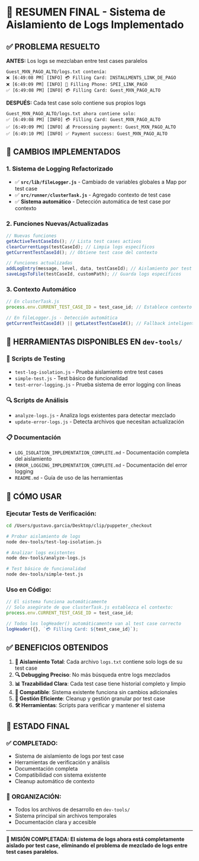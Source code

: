 # 🎯 RESUMEN FINAL - Sistema de Aislamiento de Logs Implementado

## ✅ **PROBLEMA RESUELTO**

**ANTES:** Los logs se mezclaban entre test cases paralelos

```
Guest_MXN_PAGO_ALTO/logs.txt contenía:
❌ [6:49:08 PM] [INFO] 💳 Filling Card: INSTALLMENTS_LINK_DE_PAGO
❌ [6:49:09 PM] [INFO] 📱 Filling Phone: SPEI_LINK_PAGO
✅ [6:49:08 PM] [INFO] 💳 Filling Card: Guest_MXN_PAGO_ALTO
```

**DESPUÉS:** Cada test case solo contiene sus propios logs

```
Guest_MXN_PAGO_ALTO/logs.txt ahora contiene solo:
✅ [6:49:08 PM] [INFO] 💳 Filling Card: Guest_MXN_PAGO_ALTO
✅ [6:49:09 PM] [INFO] 💰 Processing payment: Guest_MXN_PAGO_ALTO
✅ [6:49:10 PM] [INFO] ✅ Payment success: Guest_MXN_PAGO_ALTO
```

## 🔧 **CAMBIOS IMPLEMENTADOS**

### 1. **Sistema de Logging Refactorizado**

- ✅ **`src/lib/fileLogger.js`** - Cambiado de variables globales a Map por test case
- ✅ **`src/runner/clusterTask.js`** - Agregado contexto de test case
- ✅ **Sistema automático** - Detección automática de test case por contexto

### 2. **Funciones Nuevas/Actualizadas**

```javascript
// Nuevas funciones
getActiveTestCaseIds(); // Lista test cases activos
clearCurrentLogs(testCaseId); // Limpia logs específicos
getCurrentTestCaseId(); // Obtiene test case del contexto

// Funciones actualizadas
addLogEntry(message, level, data, testCaseId); // Aislamiento por test case
saveLogsToFile(testCaseId, customPath); // Guarda logs específicos
```

### 3. **Contexto Automático**

```javascript
// En clusterTask.js
process.env.CURRENT_TEST_CASE_ID = test_case_id; // Establece contexto

// En fileLogger.js - Detección automática
getCurrentTestCaseId() || getLatestTestCaseId(); // Fallback inteligente
```

## 📁 **HERRAMIENTAS DISPONIBLES EN `dev-tools/`**

### 🧪 **Scripts de Testing**

- `test-log-isolation.js` - Prueba aislamiento entre test cases
- `simple-test.js` - Test básico de funcionalidad
- `test-error-logging.js` - Prueba sistema de error logging con líneas

### 🔍 **Scripts de Análisis**

- `analyze-logs.js` - Analiza logs existentes para detectar mezclado
- `update-error-logs.js` - Detecta archivos que necesitan actualización

### 📋 **Documentación**

- `LOG_ISOLATION_IMPLEMENTATION_COMPLETE.md` - Documentación completa del aislamiento
- `ERROR_LOGGING_IMPLEMENTATION_COMPLETE.md` - Documentación del error logging
- `README.md` - Guía de uso de las herramientas

## 🚀 **CÓMO USAR**

### Ejecutar Tests de Verificación:

```bash
cd /Users/gustavo.garcia/Desktop/clip/puppeter_checkout

# Probar aislamiento de logs
node dev-tools/test-log-isolation.js

# Analizar logs existentes
node dev-tools/analyze-logs.js

# Test básico de funcionalidad
node dev-tools/simple-test.js
```

### Uso en Código:

```javascript
// El sistema funciona automáticamente
// Solo asegúrate de que clusterTask.js establezca el contexto:
process.env.CURRENT_TEST_CASE_ID = test_case_id;

// Todos los logHeader() automáticamente van al test case correcto
logHeader({}, `💳 Filling Card: ${test_case_id}`);
```

## ✅ **BENEFICIOS OBTENIDOS**

1. **🎯 Aislamiento Total**: Cada archivo `logs.txt` contiene solo logs de su test case
2. **🔍 Debugging Preciso**: No más búsqueda entre logs mezclados
3. **📊 Trazabilidad Clara**: Cada test case tiene historial completo y limpio
4. **🚀 Compatible**: Sistema existente funciona sin cambios adicionales
5. **🧹 Gestión Eficiente**: Cleanup y gestión granular por test case
6. **🛠️ Herramientas**: Scripts para verificar y mantener el sistema

## 🎉 **ESTADO FINAL**

### ✅ **COMPLETADO:**

- Sistema de aislamiento de logs por test case
- Herramientas de verificación y análisis
- Documentación completa
- Compatibilidad con sistema existente
- Cleanup automático de contexto

### 📁 **ORGANIZACIÓN:**

- Todos los archivos de desarrollo en `dev-tools/`
- Sistema principal sin archivos temporales
- Documentación clara y accesible

---

**🎯 MISIÓN COMPLETADA: El sistema de logs ahora está completamente aislado por test case, eliminando el problema de mezclado de logs entre test cases paralelos.**
